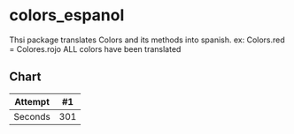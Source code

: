 # colors_espanol

Thsi package translates Colors and its methods into spanish.
ex: Colors.red = Colores.rojo
ALL colors have been translated



## Chart

Attempt | #1 
--- | --- | 
Seconds | 301 | 



<!-- - [Lab: Write your first Flutter app](https://flutter.dev/docs/get-started/codelab) -->


